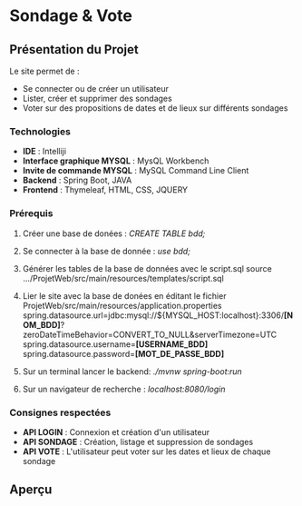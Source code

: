 # Sondage & Vote 
 
## Présentation du Projet
Le site permet de :
* Se connecter ou de créer un utilisateur
* Lister, créer et supprimer des sondages
* Voter sur des propositions de dates et de lieux sur différents sondages


### Technologies
* **IDE** : Intelliji
* **Interface graphique MYSQL** : MysQL Workbench 
* **Invite de commande MYSQL** : MySQL Command Line Client
* **Backend** : Spring Boot, JAVA
* **Frontend** : Thymeleaf, HTML, CSS, JQUERY
 
### Prérequis
1) Créer une base de donées :
*CREATE TABLE bdd;*

2) Se connecter à la base de donnée :
*use bdd;*

3) Générer les tables de la base de données avec le script.sql
source .../ProjetWeb/src/main/resources/templates/script.sql

4) Lier le site avec la base de donées en éditant le fichier ProjetWeb/src/main/resources/application.properties
spring.datasource.url=jdbc:mysql://${MYSQL_HOST:localhost}:3306/**[NOM_BDD]**?zeroDateTimeBehavior=CONVERT_TO_NULL&serverTimezone=UTC
spring.datasource.username=**[USERNAME_BDD]**
spring.datasource.password=**[MOT_DE_PASSE_BDD]**

5) Sur un terminal lancer le backend:
*./mvnw spring-boot:run*

6) Sur un navigateur de recherche : 
*localhost:8080/login*
 
### Consignes respectées
* **API LOGIN** : Connexion et création d'un utilisateur
* **API SONDAGE** : Création, listage et suppression de sondages
* **API VOTE** : L'utilisateur peut voter sur les dates et lieux de chaque sondage
 
## Aperçu

